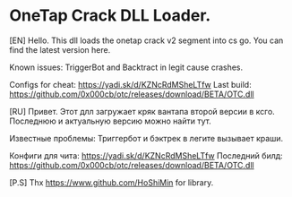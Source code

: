 # OneTap Crack DLL Loader.

[EN]
Hello. This dll loads the onetap crack v2 segment into cs go. You can find the latest version here.

Known issues:
TriggerBot and Backtract in legit cause crashes.

Configs for cheat: https://yadi.sk/d/KZNcRdMSheLTfw
Last build: https://github.com/0x000cb/otc/releases/download/BETA/OTC.dll

[RU]
Привет. Этот длл загружает кряк вантапа второй версии в ксго. Последнюю и актуальную версию можно найти тут.

Известные проблемы:
Триггербот и бэктрек в легите вызывает краши.

Конфиги для чита: https://yadi.sk/d/KZNcRdMSheLTfw
Последний билд: https://github.com/0x000cb/otc/releases/download/BETA/OTC.dll

[P.S]
Thx https://www.github.com/HoShiMin for library.
